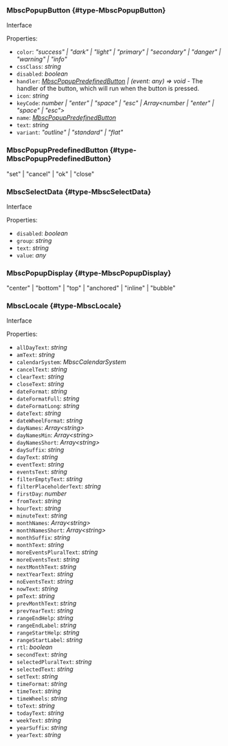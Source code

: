 ### MbscPopupButton {#type-MbscPopupButton}

Interface

Properties:
 - `color`: *"success" &#124; "dark" &#124; "light" &#124; "primary" &#124; "secondary" &#124; "danger" &#124; "warning" &#124; "info"* 
 - `cssClass`: *string* 
 - `disabled`: *boolean* 
 - `handler`: *[MbscPopupPredefinedButton](#type-MbscPopupPredefinedButton) &#124; (event: any) => void*  - The handler of the button, which will run when the button is pressed.
 - `icon`: *string* 
 - `keyCode`: *number &#124; "enter" &#124; "space" &#124; "esc" &#124; Array&lt;number &#124; "enter" &#124; "space" &#124; "esc"&gt;* 
 - `name`: *[MbscPopupPredefinedButton](#type-MbscPopupPredefinedButton)* 
 - `text`: *string* 
 - `variant`: *"outline" &#124; "standard" &#124; "flat"* 

### MbscPopupPredefinedButton {#type-MbscPopupPredefinedButton}

"set" &#124; "cancel" &#124; "ok" &#124; "close"


### MbscSelectData {#type-MbscSelectData}

Interface

Properties:
 - `disabled`: *boolean* 
 - `group`: *string* 
 - `text`: *string* 
 - `value`: *any* 

### MbscPopupDisplay {#type-MbscPopupDisplay}

"center" &#124; "bottom" &#124; "top" &#124; "anchored" &#124; "inline" &#124; "bubble"


### MbscLocale {#type-MbscLocale}

Interface

Properties:
 - `allDayText`: *string* 
 - `amText`: *string* 
 - `calendarSystem`: *MbscCalendarSystem* 
 - `cancelText`: *string* 
 - `clearText`: *string* 
 - `closeText`: *string* 
 - `dateFormat`: *string* 
 - `dateFormatFull`: *string* 
 - `dateFormatLong`: *string* 
 - `dateText`: *string* 
 - `dateWheelFormat`: *string* 
 - `dayNames`: *Array&lt;string&gt;* 
 - `dayNamesMin`: *Array&lt;string&gt;* 
 - `dayNamesShort`: *Array&lt;string&gt;* 
 - `daySuffix`: *string* 
 - `dayText`: *string* 
 - `eventText`: *string* 
 - `eventsText`: *string* 
 - `filterEmptyText`: *string* 
 - `filterPlaceholderText`: *string* 
 - `firstDay`: *number* 
 - `fromText`: *string* 
 - `hourText`: *string* 
 - `minuteText`: *string* 
 - `monthNames`: *Array&lt;string&gt;* 
 - `monthNamesShort`: *Array&lt;string&gt;* 
 - `monthSuffix`: *string* 
 - `monthText`: *string* 
 - `moreEventsPluralText`: *string* 
 - `moreEventsText`: *string* 
 - `nextMonthText`: *string* 
 - `nextYearText`: *string* 
 - `noEventsText`: *string* 
 - `nowText`: *string* 
 - `pmText`: *string* 
 - `prevMonthText`: *string* 
 - `prevYearText`: *string* 
 - `rangeEndHelp`: *string* 
 - `rangeEndLabel`: *string* 
 - `rangeStartHelp`: *string* 
 - `rangeStartLabel`: *string* 
 - `rtl`: *boolean* 
 - `secondText`: *string* 
 - `selectedPluralText`: *string* 
 - `selectedText`: *string* 
 - `setText`: *string* 
 - `timeFormat`: *string* 
 - `timeText`: *string* 
 - `timeWheels`: *string* 
 - `toText`: *string* 
 - `todayText`: *string* 
 - `weekText`: *string* 
 - `yearSuffix`: *string* 
 - `yearText`: *string* 

